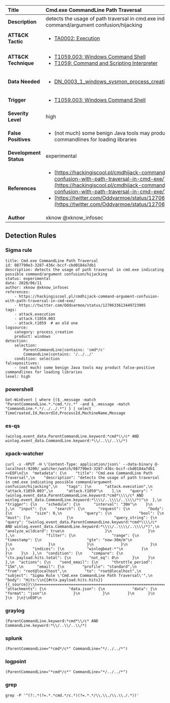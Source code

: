 | Title                    | Cmd.exe CommandLine Path Traversal       |
|:-------------------------|:------------------|
| **Description**          | detects the usage of path traversal in cmd.exe indicating possible command/argument confusion/hijacking |
| **ATT&amp;CK Tactic**    |  <ul><li>[TA0002: Execution](https://attack.mitre.org/tactics/TA0002)</li></ul>  |
| **ATT&amp;CK Technique** | <ul><li>[T1059.003: Windows Command Shell](https://attack.mitre.org/techniques/T1059/003)</li><li>[T1059: Command and Scripting Interpreter](https://attack.mitre.org/techniques/T1059)</li></ul>  |
| **Data Needed**          | <ul><li>[DN_0003_1_windows_sysmon_process_creation](../Data_Needed/DN_0003_1_windows_sysmon_process_creation.md)</li></ul>  |
| **Trigger**              | <ul><li>[T1059.003: Windows Command Shell](../Triggers/T1059.003.md)</li></ul>  |
| **Severity Level**       | high |
| **False Positives**      | <ul><li>(not much) some benign Java tools may product false-positive commandlines for loading libraries</li></ul>  |
| **Development Status**   | experimental |
| **References**           | <ul><li>[https://hackingiscool.pl/cmdhijack-command-argument-confusion-with-path-traversal-in-cmd-exe/](https://hackingiscool.pl/cmdhijack-command-argument-confusion-with-path-traversal-in-cmd-exe/)</li><li>[https://twitter.com/Oddvarmoe/status/1270633613449723905](https://twitter.com/Oddvarmoe/status/1270633613449723905)</li></ul>  |
| **Author**               | xknow @xknow_infosec |


## Detection Rules

### Sigma rule

```
title: Cmd.exe CommandLine Path Traversal
id: 087790e3-3287-436c-bccf-cbd0184a7db1
description: detects the usage of path traversal in cmd.exe indicating possible command/argument confusion/hijacking
status: experimental
date: 2020/06/11
author: xknow @xknow_infosec
references:
    - https://hackingiscool.pl/cmdhijack-command-argument-confusion-with-path-traversal-in-cmd-exe/
    - https://twitter.com/Oddvarmoe/status/1270633613449723905
tags:
    - attack.execution
    - attack.t1059.003
    - attack.t1059  # an old one
logsource:
    category: process_creation
    product: windows
detection:
    selection:
        ParentCommandLine|contains: 'cmd*/c'
        CommandLine|contains: '/../../'
    condition: selection
falsepositives:
    - (not much) some benign Java tools may product false-positive commandlines for loading libraries
level: high
```





### powershell
    
```
Get-WinEvent | where {($_.message -match "ParentCommandLine.*.*cmd.*/c.*" -and $_.message -match "CommandLine.*.*/../../.*") } | select TimeCreated,Id,RecordId,ProcessId,MachineName,Message
```


### es-qs
    
```
(winlog.event_data.ParentCommandLine.keyword:*cmd*\\/c* AND winlog.event_data.CommandLine.keyword:*\\/..\\/..\\/*)
```


### xpack-watcher
    
```
curl -s -XPUT -H \'Content-Type: application/json\' --data-binary @- localhost:9200/_watcher/watch/087790e3-3287-436c-bccf-cbd0184a7db1 <<EOF\n{\n  "metadata": {\n    "title": "Cmd.exe CommandLine Path Traversal",\n    "description": "detects the usage of path traversal in cmd.exe indicating possible command/argument confusion/hijacking",\n    "tags": [\n      "attack.execution",\n      "attack.t1059.003",\n      "attack.t1059"\n    ],\n    "query": "(winlog.event_data.ParentCommandLine.keyword:*cmd*\\\\/c* AND winlog.event_data.CommandLine.keyword:*\\\\/..\\\\/..\\\\/*)"\n  },\n  "trigger": {\n    "schedule": {\n      "interval": "30m"\n    }\n  },\n  "input": {\n    "search": {\n      "request": {\n        "body": {\n          "size": 0,\n          "query": {\n            "bool": {\n              "must": [\n                {\n                  "query_string": {\n                    "query": "(winlog.event_data.ParentCommandLine.keyword:*cmd*\\\\/c* AND winlog.event_data.CommandLine.keyword:*\\\\/..\\\\/..\\\\/*)",\n                    "analyze_wildcard": true\n                  }\n                }\n              ],\n              "filter": {\n                "range": {\n                  "timestamp": {\n                    "gte": "now-30m/m"\n                  }\n                }\n              }\n            }\n          }\n        },\n        "indices": [\n          "winlogbeat-*"\n        ]\n      }\n    }\n  },\n  "condition": {\n    "compare": {\n      "ctx.payload.hits.total": {\n        "not_eq": 0\n      }\n    }\n  },\n  "actions": {\n    "send_email": {\n      "throttle_period": "15m",\n      "email": {\n        "profile": "standard",\n        "from": "root@localhost",\n        "to": "root@localhost",\n        "subject": "Sigma Rule \'Cmd.exe CommandLine Path Traversal\'",\n        "body": "Hits:\\n{{#ctx.payload.hits.hits}}{{_source}}\\n================================================================================\\n{{/ctx.payload.hits.hits}}",\n        "attachments": {\n          "data.json": {\n            "data": {\n              "format": "json"\n            }\n          }\n        }\n      }\n    }\n  }\n}\nEOF\n
```


### graylog
    
```
(ParentCommandLine.keyword:*cmd*\\/c* AND CommandLine.keyword:*\\/..\\/..\\/*)
```


### splunk
    
```
(ParentCommandLine="*cmd*/c*" CommandLine="*/../../*")
```


### logpoint
    
```
(ParentCommandLine="*cmd*/c*" CommandLine="*/../../*")
```


### grep
    
```
grep -P '^(?:.*(?=.*.*cmd.*/c.*)(?=.*.*/\\.\\./\\.\\./.*))'
```



